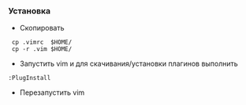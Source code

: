 ### Установка  

- Скопировать   

```
 cp .vimrc  $HOME/  
 cp -r .vim $HOME/  
```

- Запустить vim и для скачивания/установки плагинов выполнить
 
```
:PlugInstall
```

- Перезапустить vim
